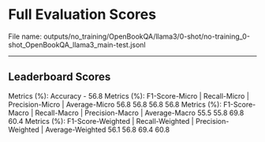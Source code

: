 # Full Evaluation Scores

File name: outputs/no_training/OpenBookQA/llama3/0-shot/no-training_0-shot_OpenBookQA_llama3_main-test.jsonl


---

## Leaderboard Scores

Metrics (%): Accuracy - 56.8
Metrics (%): F1-Score-Micro | Recall-Micro | Precision-Micro | Average-Micro
                56.8        56.8          56.8        56.8
Metrics (%): F1-Score-Macro | Recall-Macro | Precision-Macro | Average-Macro
                55.5        55.8          69.8        60.4
Metrics (%): F1-Score-Weighted | Recall-Weighted | Precision-Weighted | Average-Weighted
                56.1        56.8          69.4        60.8
